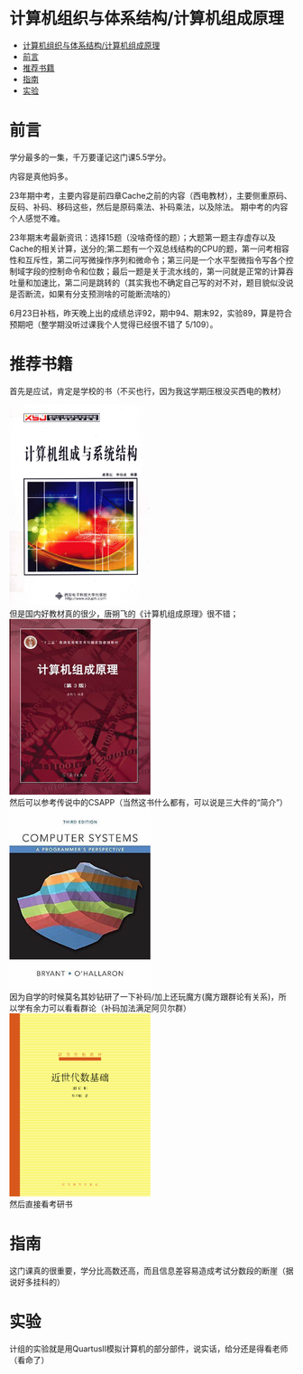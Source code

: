 # 计算机组织与体系结构/计算机组成原理
- [计算机组织与体系结构/计算机组成原理](#计算机组织与体系结构计算机组成原理)
- [前言](#前言)
- [推荐书籍](#推荐书籍)
- [指南](#指南)
- [实验](#实验)

# 前言
学分最多的一集，千万要谨记这门课5.5学分。

内容是真他妈多。

23年期中考，主要内容是前四章Cache之前的内容（西电教材），主要侧重原码、反码、补码、移码这些，然后是原码乘法、补码乘法，以及除法。 期中考的内容个人感觉不难。

23年期末考最新资讯：选择15题（没啥奇怪的题）；大题第一题主存虚存以及Cache的相关计算，送分的;第二题有一个双总线结构的CPU的题，第一问考相容性和互斥性，第二问写微操作序列和微命令；第三问是一个水平型微指令写各个控制域字段的控制命令和位数；最后一题是关于流水线的，第一问就是正常的计算吞吐量和加速比，第二问是跳转的（其实我也不确定自己写的对不对，题目貌似没说是否断流，如果有分支预测啥的可能断流啥的）

6月23日补档，昨天晚上出的成绩总评92，期中94、期末92，实验89，算是符合预期吧（整学期没听过课我个人觉得已经很不错了 5/109）。

# 推荐书籍
首先是应试，肯定是学校的书（不买也行，因为我这学期压根没买西电的教材）
<div><img src="../../images/arch-book1.png" width=250 /></div>
但是国内好教材真的很少，唐朔飞的《计算机组成原理》很不错；
<div><img src="../../images/arch-book2.jpg" width=250 /></div>
然后可以参考传说中的CSAPP（当然这书什么都有，可以说是三大件的“简介”）
<div><img src="../../images/arch-book3.jpg" width=250 /></div>
因为自学的时候莫名其妙钻研了一下补码/加上还玩魔方(魔方跟群论有关系)，所以学有余力可以看看群论（补码加法满足阿贝尔群）
<div><img src="../../images/arch-book4.png" width=250 /></div>
然后直接看考研书

# 指南
这门课真的很重要，学分比高数还高，而且信息差容易造成考试分数段的断崖（据说好多挂科的）



# 实验
计组的实验就是用QuartusII模拟计算机的部分部件，说实话，给分还是得看老师（看命了）